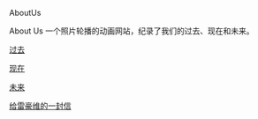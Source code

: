 AboutUs

About Us 一个照片轮播的动画网站，纪录了我们的过去、现在和未来。

[过去](https://ez4dc.github.io/AboutUs/iloveu.html) 


[现在](https://ez4dc.github.io/AboutUs/video.html) 


[未来](https://ez4dc.github.io/AboutUs/future.html) 

[给雷豪维的一封信](https://github.com/EZ4DC/AboutUs/blob/main/TheLast) 
